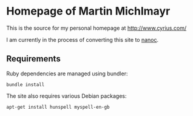 # Homepage of Martin Michlmayr

This is the source for my personal homepage at <http://www.cyrius.com/>

I am currently in the process of converting this site to [nanoc](http://nanoc.ws/).

## Requirements

Ruby dependencies are managed using bundler:

    bundle install

The site also requires various Debian packages:

    apt-get install hunspell myspell-en-gb

